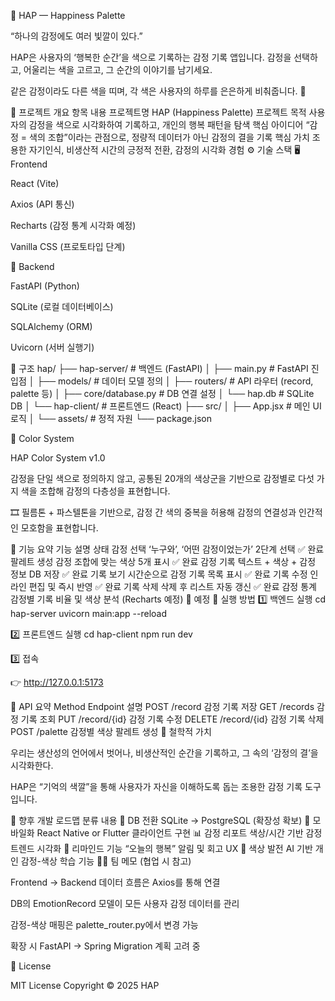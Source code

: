 🌿 HAP — Happiness Palette

“하나의 감정에도 여러 빛깔이 있다.”

HAP은 사용자의 ‘행복한 순간’을 색으로 기록하는 감정 기록 앱입니다.
감정을 선택하고, 어울리는 색을 고르고, 그 순간의 이야기를 남기세요.

같은 감정이라도 다른 색을 띠며,
각 색은 사용자의 하루를 은은하게 비춰줍니다. 🌈

🧭 프로젝트 개요
항목	내용
프로젝트명	HAP (Happiness Palette)
프로젝트 목적	사용자의 감정을 색으로 시각화하여 기록하고, 개인의 행복 패턴을 탐색
핵심 아이디어	“감정 = 색의 조합”이라는 관점으로, 정량적 데이터가 아닌 감정의 결을 기록
핵심 가치	조용한 자기인식, 비생산적 시간의 긍정적 전환, 감정의 시각화 경험
⚙️ 기술 스택
🖥️ Frontend

React (Vite)

Axios (API 통신)

Recharts (감정 통계 시각화 예정)

Vanilla CSS (프로토타입 단계)

💾 Backend

FastAPI (Python)

SQLite (로컬 데이터베이스)

SQLAlchemy (ORM)

Uvicorn (서버 실행기)

🧱 구조
hap/
 ├── hap-server/                # 백엔드 (FastAPI)
 │   ├── main.py                # FastAPI 진입점
 │   ├── models/                # 데이터 모델 정의
 │   ├── routers/               # API 라우터 (record, palette 등)
 │   ├── core/database.py       # DB 연결 설정
 │   └── hap.db                 # SQLite DB
 │
 └── hap-client/                # 프론트엔드 (React)
     ├── src/
     │   ├── App.jsx            # 메인 UI 로직
     │   └── assets/            # 정적 자원
     └── package.json

🎨 Color System

HAP Color System v1.0

감정을 단일 색으로 정의하지 않고,
공통된 20개의 색상군을 기반으로
감정별로 다섯 가지 색을 조합해 감정의 다층성을 표현합니다.


🎞️ 필름톤 + 파스텔톤을 기반으로, 감정 간 색의 중복을 허용해
감정의 연결성과 인간적인 모호함을 표현합니다.

🧩 기능 요약
기능	설명	상태
감정 선택	‘누구와’, ‘어떤 감정이었는가’ 2단계 선택	✅ 완료
팔레트 생성	감정 조합에 맞는 색상 5개 표시	✅ 완료
감정 기록	텍스트 + 색상 + 감정 정보 DB 저장	✅ 완료
기록 보기	시간순으로 감정 기록 목록 표시	✅ 완료
기록 수정	인라인 편집 및 즉시 반영	✅ 완료
기록 삭제	삭제 후 리스트 자동 갱신	✅ 완료
감정 통계	감정별 기록 비율 및 색상 분석 (Recharts 예정)	🚧 예정
🔄 실행 방법
1️⃣ 백엔드 실행
cd hap-server
uvicorn main:app --reload

2️⃣ 프론트엔드 실행
cd hap-client
npm run dev

3️⃣ 접속

👉 http://127.0.0.1:5173

📖 API 요약
Method	Endpoint	설명
POST	/record	감정 기록 저장
GET	/records	감정 기록 조회
PUT	/record/{id}	감정 기록 수정
DELETE	/record/{id}	감정 기록 삭제
POST	/palette	감정별 색상 팔레트 생성
🌿 철학적 가치

우리는 생산성의 언어에서 벗어나,
비생산적인 순간을 기록하고,
그 속의 ‘감정의 결’을 시각화한다.

HAP은 “기억의 색깔”을 통해
사용자가 자신을 이해하도록 돕는 조용한 감정 기록 도구입니다.

🧠 향후 개발 로드맵
분류	내용
💾 DB 전환	SQLite → PostgreSQL (확장성 확보)
📱 모바일화	React Native or Flutter 클라이언트 구현
📊 감정 리포트	색상/시간 기반 감정 트렌드 시각화
🔔 리마인드 기능	“오늘의 행복” 알림 및 회고 UX
🌈 색상 발전	AI 기반 개인 감정-색상 학습 기능
🧑‍💻 팀 메모 (협업 시 참고)

Frontend → Backend 데이터 흐름은 Axios를 통해 연결

DB의 EmotionRecord 모델이 모든 사용자 감정 데이터를 관리

감정-색상 매핑은 palette_router.py에서 변경 가능

확장 시 FastAPI → Spring Migration 계획 고려 중

📜 License

MIT License
Copyright © 2025 HAP